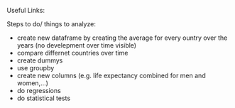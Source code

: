 Useful Links:

Steps to do/ things to analyze:
- create new dataframe by creating the average for every ountry over the years (no develepment over time visible)
- compare differnet countries over time
- create dummys
- use groupby
- create new columns (e.g. life expectancy combined for men and women,...)
- do regressions
- do statistical tests
